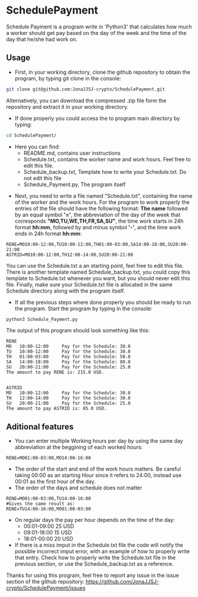# SchedulePayment

Schedule Payment is a program write in 'Python3' that calculates how much a worker should get pay based on the day of the week and the time of the day that he/she had work on.

## Usage

- First, in your working directory, clone the github repository to obtain the program, by typing git clone in the console:
```bash
git clone git@github.com:JonaJJSJ-crypto/SchedulePayment.git
```
Alternatively, you can download the compressed .zip file form the repository and extract it in your working directory.

- If done properly you could access the to program main directory by typing:
```bash
cd SchedulePayment/
```
* Here you can find:
  * README.md, contains user instructions
  * Schedule.txt, contains the worker name and work hours. Feel free to edit this file.
  * Schedule_backup.txt, Template how to write your Schedule.txt. Do not edit this file
  * Schedule_Payment.py, The program itself
 
- Next, you need to write a file named "Schedule.txt", containing the name of the worker and the work hours. For the program to work properly the entries of the file should have the following format: __The name__ followed by an equal symbol __'='__, the abbreviation of the day of the week that corresponds __"MO,TU,WE,TH,FR,SA,SU"__, the time work starts in 24h format __hh:mm__, followed by and minus symbol __'-'__, and the time work ends in 24h format __hh:mm__:
```
RENE=MO10:00-12:00,TU10:00-12:00,TH01:00-03:00,SA14:00-18:00,SU20:00-21:00
ASTRID=MO10:00-12:00,TH12:00-14:00,SU20:00-21:00
```
You can use the Schedule.txt a an starting point, feel free to edit this file. There is another template named Schedule_backup.txt, you could copy this template to Schedule.txt whenever you want, but you should never edit this file. Finally, make sure your Schedule.txt file is allocated in the same Schedule directory along with the program itself.

- If all the previous steps where done properly you should be ready to run the program. Start the program by typing in the console: 
```bash
python3 Schedule_Payment.py
```
The output of this program should look something like this:
```
RENE
MO   10:00-12:00     Pay for the Schedule: 30.0
TU   10:00-12:00     Pay for the Schedule: 30.0
TH   01:00-03:00     Pay for the Schedule: 50.0
SA   14:00-18:00     Pay for the Schedule: 80.0
SU   20:00-21:00     Pay for the Schedule: 25.0
The amount to pay RENE is: 215.0 USD.


ASTRID
MO   10:00-12:00     Pay for the Schedule: 30.0
TH   12:00-14:00     Pay for the Schedule: 30.0
SU   20:00-21:00     Pay for the Schedule: 25.0
The amount to pay ASTRID is: 85.0 USD.
```
## Aditional features

- You can enter multiple Working hours per day by using the same day abbreviation at the beggining of each worked hours:
```
RENE=MO01:00-03:00,MO14:00-16:00
```
- The order of the start and end of the work hours matters. Be careful taking 00:00 as an starting Hour since it refers to 24:00, instead use 00:01 as the first hour of the day.
- The order of the days and schedule does not matter
```
RENE=MO01:00-03:00,TU14:00-16:00
#Gives the same result as:
RENE=TU14:00-16:00,MO01:00-03:00
```
- On regular days the pay per hour depends on the time of the day:
   - 00:01-09:00 25 USD
   - 09:01-18:00 15 USD
   - 18:01-00:00 20 USD
- If there is a miss imput in the Schedule.txt file the code will notify the possible incorrect imput error, with an example of how to properly write that entry. Check how to properly write the Schedule.txt file in the previous section, or use the Schedule_backup.txt as a reference.

Thanks for using this program, feel free to report any issue in the issue section of the github repository: https://github.com/JonaJJSJ-crypto/SchedulePayment/issues


